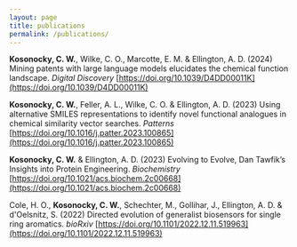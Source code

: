 ```yaml
---
layout: page
title: publications
permalink: /publications/
---
```



**Kosonocky, C. W.**, Wilke, C. O., Marcotte, E. M. & Ellington, A. D. (2024) Mining patents with large language models elucidates the chemical function landscape. *Digital Discovery* [https://doi.org/10.1039/D4DD00011K](https://doi.org/10.1039/D4DD00011K)

**Kosonocky, C. W.**, Feller, A. L., Wilke, C. O. & Ellington, A. D. (2023) Using alternative SMILES representations to identify novel functional analogues in chemical similarity vector searches. *Patterns* [https://doi.org/10.1016/j.patter.2023.100865](https://doi.org/10.1016/j.patter.2023.100865)

**Kosonocky, C. W.** & Ellington, A. D. (2023) Evolving to Evolve, Dan Tawfik’s Insights into Protein Engineering. *Biochemistry* [https://doi.org/10.1021/acs.biochem.2c00668](https://doi.org/10.1021/acs.biochem.2c00668)

Cole, H. O., **Kosonocky, C. W.**, Schechter, M., Gollihar, J., Ellington, A. D. & d'Oelsnitz, S. (2022) Directed evolution of generalist biosensors for single ring aromatics. *bioRxiv* [https://doi.org/10.1101/2022.12.11.519963](https://doi.org/10.1101/2022.12.11.519963)